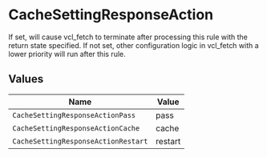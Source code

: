 # CacheSettingResponseAction

If set, will cause vcl_fetch to terminate after processing this rule with the return state specified. If not set, other configuration logic in vcl_fetch with a lower priority will run after this rule.



## Values

| Name                                | Value                               |
| ----------------------------------- | ----------------------------------- |
| `CacheSettingResponseActionPass`    | pass                                |
| `CacheSettingResponseActionCache`   | cache                               |
| `CacheSettingResponseActionRestart` | restart                             |